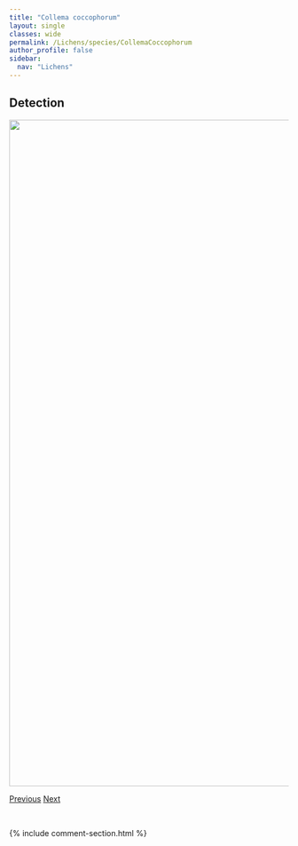 ```yaml
---
title: "Collema coccophorum"
layout: single
classes: wide
permalink: /Lichens/species/CollemaCoccophorum
author_profile: false
sidebar:
  nav: "Lichens"
---
```


<h2>Detection</h2>

<a href="https://drive.google.com/uc?export=view&id=1xoUNnN5D4qFTMhfahk-L4VwimhRXDqti">
<img src="https://drive.google.com/uc?export=view&id=1xoUNnN5D4qFTMhfahk-L4VwimhRXDqti" height = "1200" width = "800">
</a>


<a href="/DevelopmentWebsite/Lichens/species/CollemaBachmanianum" class="pagination--pager" title="Collema bachmanianum">Previous</a> <a href="/DevelopmentWebsite/Lichens/species/CollemaCrispumsl" class="pagination--pager" title="Collema crispum s.l.">Next</a>

<p>&nbsp;</p>

{% include comment-section.html %}
